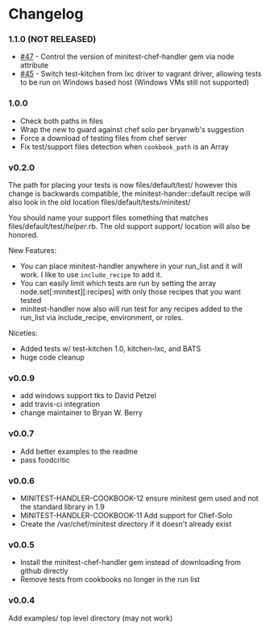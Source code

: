 Changelog
=====

### 1.1.0 (NOT RELEASED)

* [#47](https://github.com/btm/minitest-handler-cookbook/issues/47) -
  Control the version of minitest-chef-handler gem via node attribute
* [#45](https://github.com/btm/minitest-handler-cookbook/issues/45) -
  Switch test-kitchen from lxc driver to vagrant driver, allowing tests
  to be run on Windows based host (Windows VMs still not supported)

### 1.0.0

* Check both paths in files
* Wrap the new to guard against chef solo per bryanwb's suggestion
* Force a download of testing files from chef server
* Fix test/support files detection when `cookbook_path` is an Array

### v0.2.0

The path for placing your tests is now files/default/test/ however
this change is backwards compatible, the minitest-hander::default
recipe will also look in the old location
files/default/tests/minitest/

You should name your support files something that matches
files/default/test/*helper*.rb. The old support support/ location will
also be honored.

New Features:
* You can place minitest-handler anywhere in your run_list and it will
work. I like to use `include_recipe` to add it.
* You can easily limit which tests are run by setting the array
node.set[:minitest][:recipes]  with only those recipes that you want
tested
* minitest-handler now also will run test for any recipes added to the
run_list via include_recipe, environment, or roles.

Niceties:
* Added tests w/ test-kitchen 1.0, kitchen-lxc, and BATS
* huge code cleanup

### v0.0.9

* add windows support tks to David Petzel
* add travis-ci integration
* change maintainer to Bryan W. Berry

	
### v0.0.7

* Add better examples to the readme 
* pass foodcritic
	
### v0.0.6

* MINITEST-HANDLER-COOKBOOK-12 ensure minitest gem used and not the standard library in 1.9
* MINITEST-HANDLER-COOKBOOK-11 Add support for Chef-Solo
* Create the /var/chef/minitest directory if it doesn't already exist


### v0.0.5 

* Install the minitest-chef-handler gem instead of downloading from github directly
* Remove tests from cookbooks no longer in the run list

### v0.0.4

Add examples/ top level directory (may not work)
